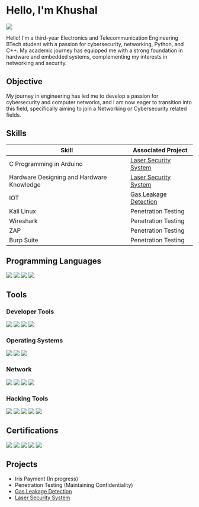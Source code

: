 # Hello, I'm Khushal
<a href="https://www.linkedin.com/in/khushalhedaoo"><img src="https://img.shields.io/badge/-LinkedIn-0072b1?&style=for-the-badge&logo=linkedin&logoColor=white" /></a>

Hello! I'm a third-year Electronics and Telecommunication Engineering BTech student with a passion for cybersecurity, networking, Python, and C++. My academic journey has equipped me with a strong foundation in hardware and embedded systems, complementing my interests in networking and security. 

## Objective

My journey in engineering has led me to develop a passion for cybersecurity and computer networks, and I am now eager to transition into this field, specifically aiming to join a Networking or Cybersecurity related fields.

## Skills

| Skill                                         | Associated Project         |
|-----------------------------------------------|----------------------------|
| C Programming in Arduino        | <a href="https://github.com/GitKhushal/Laser-Security-System">Laser Security System</a>|
| Hardware Designing and Hardware Knowledge | <a href="https://github.com/GitKhushal/Laser-Security-System">Laser Security System</a>|
| IOT         | <a href="https://github.com/GitKhushal/Gas-Leakage-Detection-System">Gas Leakage Detection</a>|
| Kali Linux      | Penetration Testing|
| Wireshark                 | Penetration Testing|
| ZAP | Penetration Testing|
| Burp Suite | Penetration Testing|

## Programming Languages
<div>
    <img src="https://img.shields.io/badge/-C++-00599C?&style=for-the-badge&logo=c%2B%2B&logoColor=white" />
    <img src="https://img.shields.io/badge/-C-00599C?&style=for-the-badge&logo=c&logoColor=white" />
    <img src="https://img.shields.io/badge/-Python-3776AB?&style=for-the-badge&logo=python&logoColor=white" />
    <img src="https://img.shields.io/badge/-Unix-000000?&style=for-the-badge&logo=unix&logoColor=white" />
</div>

## Tools

### Developer Tools
<div>
    <img src="https://img.shields.io/badge/-VS%20Code-007ACC?&style=for-the-badge&logo=visual-studio-code&logoColor=white" />
    <img src="https://img.shields.io/badge/-Eclipse-2C2255?&style=for-the-badge&logo=eclipse&logoColor=white" />
    <img src="https://img.shields.io/badge/-PyCharm-000000?&style=for-the-badge&logo=pycharm&logoColor=white" />
    <img src="https://img.shields.io/badge/-MATLAB-0076A8?&style=for-the-badge&logo=mathworks&logoColor=white" /> 
</div>

### Operating Systems
<div>
    <img src="https://img.shields.io/badge/-Windows-0078D6?&style=for-the-badge&logo=windows&logoColor=white" />
    <img src="https://img.shields.io/badge/-Kali%20Linux-557C94?&style=for-the-badge&logo=kali-linux&logoColor=white" />
    <img src="https://img.shields.io/badge/-Ubuntu-E95420?&style=for-the-badge&logo=ubuntu&logoColor=white" />   
</div>

### Network
<div>
    <img src="https://img.shields.io/badge/-Wireshark-1679A7?&style=for-the-badge&logo=Wireshark&logoColor=white" />
    <img src="https://img.shields.io/badge/-Suricata-EF3B2D?&style=for-the-badge&logo=Suricata&logoColor=white" />
    <img src="https://img.shields.io/badge/-Zap-EF3B2D?&style=for-the-badge&logo=zapier&logoColor=white" />
    <img src="https://img.shields.io/badge/-Burp%20Suite-FF7F0F?&style=for-the-badge&logo=burp-suite&logoColor=white" />

</div>

### Hacking Tools
<div>
    <img src="https://img.shields.io/badge/-SQL%20Injection-FF5733?&style=for-the-badge&logo=sql&logoColor=white" />
    <img src="https://img.shields.io/badge/-BeEF-8A2BE2?&style=for-the-badge&logo=beef&logoColor=white" />
    <img src="https://img.shields.io/badge/-Netcat-000000?&style=for-the-badge&logo=netcat&logoColor=white" />
    <img src="https://img.shields.io/badge/-Nmap-4B0082?&style=for-the-badge&logo=nmap&logoColor=white" />
    <img src="https://img.shields.io/badge/-Aircrack--ng-6C7A89?&style=for-the-badge&logo=aircrack-ng&logoColor=white" />

    
</div>


## Certifications
<div>
<img src="https://img.shields.io/badge/-Google%20Certified-4285F4?&style=for-the-badge&logo=google&logoColor=white" />
<img src="https://img.shields.io/badge/-Udemy%20Certified-EC5252?&style=for-the-badge&logo=udemy&logoColor=white" />
<img src="https://img.shields.io/badge/-Zscaler-4285F4?&style=for-the-badge&logo=zscaler&logoColor=white" />
<img src="https://img.shields.io/badge/-Simplilearn-FF7F00?&style=for-the-badge&logo=simplilearn&logoColor=white" />
<img src="https://img.shields.io/badge/-Infosys-0077C5?&style=for-the-badge&logo=infosys&logoColor=white" />

</div>

## Projects
- Iris Payment (In progress)
- Penetration Testing (Maintaining Confidentiality)
- <a href="https://github.com/GitKhushal/Gas-Leakage-Detection-System">Gas Leakage Detection</a>
- <a href="https://github.com/GitKhushal/Laser-Security-System">Laser Security System</a>
